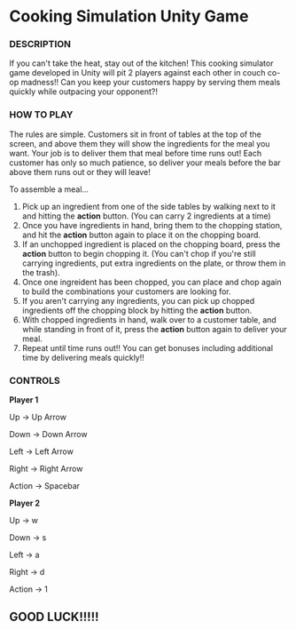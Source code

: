 # Cooking Simulation Unity Game

### DESCRIPTION

If you can't take the heat, stay out of the kitchen!  This cooking simulator game developed in Unity will pit 2 players against each other in couch co-op madness!!  Can you keep your customers happy by serving them meals quickly while outpacing your opponent?!

### HOW TO PLAY

The rules are simple.  Customers sit in front of tables at the top of the screen, and above them they will show the ingredients for the meal you want.  Your job is to deliver them that meal before time runs out!  Each customer has only so much patience, so deliver your meals before the bar above them runs out or they will leave!

To assemble a meal...

1. Pick up an ingredient from one of the side tables by walking next to it and hitting the **action** button.  (You can carry 2 ingredients at a time)
2. Once you have ingredients in hand, bring them to the chopping station, and hit the **action** button again to place it on the chopping board.
3. If an unchopped ingredient is placed on the chopping board, press the **action** button to begin chopping it. (You can't chop if you're still carrying ingredients, put extra ingredients on the plate, or throw them in the trash).
4. Once one ingreident has been chopped, you can place and chop again to build the combinations your customers are looking for.
5. If you aren't carrying any ingredients, you can pick up chopped ingredients off the chopping block by hitting the **action** button.
6. With chopped ingredients in hand, walk over to a customer table, and while standing in front of it, press the **action** button again to deliver your meal.
7. Repeat until time runs out!!  You can get bonuses including additional time by delivering meals quickly!!

### CONTROLS

**Player 1**

Up -> Up Arrow

Down -> Down Arrow

Left -> Left Arrow

Right -> Right Arrow

Action -> Spacebar




**Player 2**

Up -> w

Down -> s

Left -> a

Right -> d

Action -> 1


## GOOD LUCK!!!!!
